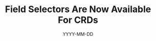---
layout: blog
title: "Field Selectors Are Now Available For CRDs"
date: YYYY-MM-DD
slug: field-selectors-are-now-available-for-crds
---